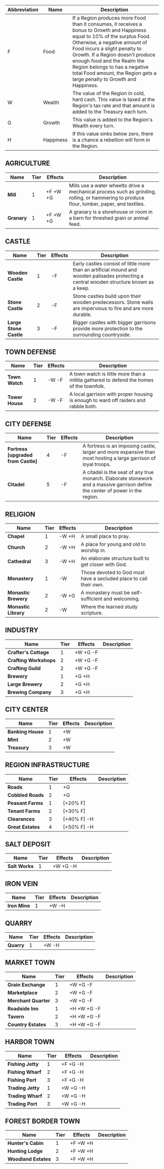 Abbreviation | Name | Description
------------ | ------------ | -------------
F | Food | If a Region produces more Food than it consumes, it receives a bonus to Growth and Happiness equal to 10% of the surplus Food. Otherwise, a negative amount of Food incurs a slight penalty to Growth. If a Region doesn't produce enough food and the Realm the Region belongs to has a negative total Food amount, the Region gets a large penalty to Growth and Happiness.
W | Wealth | The value of the Region in cold, hard cash. This value is taxed at the Region's tax rate and that amount is added to the Treasury each turn.
G | Growth | This value is added to the Region's Wealth every turn.
H | Happiness | If this value sinks below zero, there is a chance a rebellion will form in the Region.

## AGRICULTURE

Name | Tier | Effects | Description
------------ | ------------ | ------------- | -------------
**Mill** | 1 | +F +W +G| Mills use a water wheelto drive a mechanical process such as grinding, rolling, or hammering to produce flour, lumber, paper, and textiles.
**Granary** | 1 | +F +W +G | A granary is a storehouse or room in a barn for threshed grain or animal feed.

## CASTLE

Name | Tier | Effects | Description
------------ | ------------ | ------------- | -------------
**Wooden Castle** | 1 | -F | Early castles consist of little more than an artificial mound and wooden palisades protecting a central wooden structure known as a keep.
**Stone Castle** | 2 | -F | Stone castles build upon their wooden predecessors. Stone walls are impervious to fire and are more durable.
**Large Stone Castle** | 3 | -F | Bigger castles with bigger garrisons provide more protection to the surrounding countryside.

## TOWN DEFENSE

Name | Tier | Effects | Description
------------ | ------------ | ------------- | -------------
**Town Watch** | 1 | -W -F | A town watch is little more than a militia gathered to defend the homes of the townfolk.
**Tower House** | 2 | -W -F | A local garrison with proper housing is enough to ward off raiders and rabble both.

## CITY DEFENSE

Name | Tier | Effects | Description
------------ | ------------ | ------------- | -------------
**Fortress [upgraded from Castle]** | 4 | -F | A fortress is an imposing castle, larger and more expansive than most hosting a large garrison of loyal troops.
**Citadel** | 5 | -F | A citadel is the seat of any true monarch. Elaborate stonework and a massive garrison define the center of power in the region.

## RELIGION

Name | Tier | Effects | Description
------------ | ------------ | ------------- | -------------
**Chapel** | 1 | -W +H | A small place to pray.
**Church** | 2 | -W +H | A place for young and old to worship in.
**Cathedral** | 3 | -W +H | An elaborate structure built to get closer with God.
**Monastery** | 1 | -W | Those devoted to God must have a secluded place to call their own.
**Monastic Brewery** | 2 | -W +G | A monastery must be self-sufficient and welcoming.
**Monastic Library** | 2 | -W | Where the learned study scripture.

## INDUSTRY

Name | Tier | Effects | Description
------------ | ------------ | ------------- | -------------
**Crafter's Cottage** | 1 | +W +G -F |
**Crafting Workshops** | 2 | +W +G -F |
**Crafting Guild** | 2 | +W +G -F |
**Brewery** | 1 | +G +H | 
**Large Brewery** | 2 | +G +H | 
**Brewing Company** | 3 | +G +H | 

## CITY CENTER

Name | Tier | Effects | Description
------------ | ------------ | ------------- | -------------
**Banking House** | 1 | +W | 
**Mint** | 2 | +W | 
**Treasury** | 3 | +W | 

## REGION INFRASTRUCTURE

Name | Tier | Effects | Description
------------ | ------------ | ------------- | -------------
**Roads** | 1 | +G | 
**Cobbled Roads** | 2 | +G | 
**Peasant Farms** | 1 | [+20% F] | 
**Tenant Farms** | 2 | [+30% F] | 
**Clearances** | 3 | [+40% F] -H |
**Great Estates** | 4 | [+50% F] -H | 

## SALT DEPOSIT

Name | Tier | Effects | Description
------------ | ------------ | ------------- | -------------
**Salt Works** | 1 | +W +G -H | 

## IRON VEIN

Name | Tier | Effects | Description
------------ | ------------ | ------------- | -------------
**Iron Mine** | 1 | +W -H | 

## QUARRY

Name | Tier | Effects | Description
------------ | ------------ | ------------- | -------------
**Quarry** | 1 | +W -H | 

## MARKET TOWN

Name | Tier | Effects | Description
------------ | ------------ | ------------- | -------------
**Grain Exchange** | 1 | +W +G -F | 
**Marketplace** | 2 | +W +G -F | 
**Merchant Quarter** | 3 | +W +G -F | 
**Roadside Inn** | 1 | +H +W +G -F | 
**Tavern** | 2 | +H +W +G -F | 
**Country Estates** | 3 | +H +W +G -F | 

## HARBOR TOWN

Name | Tier | Effects | Description
------------ | ------------ | ------------- | -------------
**Fishing Jetty** | 1 | +F +G -H | 
**Fishing Wharf** | 2 | +F +G -H | 
**Fishing Port** | 3 | +F +G -H | 
**Trading Jetty** | 1 | +W +G -H | 
**Trading Wharf** | 2 | +W +G -H | 
**Trading Port** | 3 | +W +G -H | 


## FOREST BORDER TOWN

Name | Tier | Effects | Description
------------ | ------------ | ------------- | -------------
**Hunter's Cabin** | 1 | +F +W +H | 
**Hunting Lodge** | 2 | +F +W +H | 
**Woodland Estates** | 3 | +F +W +H | 
